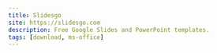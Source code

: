 ```yaml
---
title: Slidesgo
site: https://slidesgo.com
description: Free Google Slides and PowerPoint templates.
tags: [download, ms-office]
---
```


